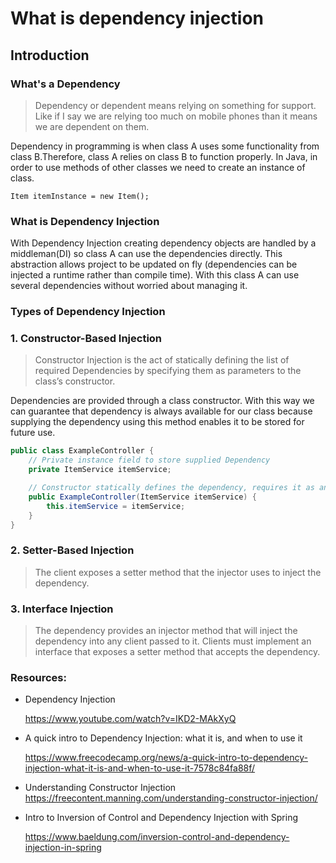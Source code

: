 # What is dependency injection

## Introduction

### What's a Dependency

> Dependency or dependent means relying on something for support. Like if I say we are relying too much on mobile phones than it means we are dependent on them.

Dependency in programming is when class A uses some functionality from class B.Therefore, class A relies on class B to
function properly. In Java, in order to use methods of other classes we need to create an instance of class.

`Item itemInstance = new Item();`

### What is Dependency Injection

With Dependency Injection creating dependency objects are handled by a middleman(DI) so class A can use the dependencies
directly. This abstraction allows project to be updated on fly (dependencies can be injected a runtime rather than
compile time). With this class A can use several dependencies without worried about managing it.

### Types of Dependency Injection

### 1. Constructor-Based Injection

> Constructor Injection is the act of statically defining the list of required Dependencies by specifying them as parameters to the class’s constructor.

Dependencies are provided through a class constructor. With this way we can guarantee that dependency is always
available for our class because supplying the dependency using this method enables it to be stored for future use.

```java
public class ExampleController {
    // Private instance field to store supplied Dependency
    private ItemService itemService;

    // Constructor statically defines the dependency, requires it as an argument then storing it in a private field for later use.
    public ExampleController(ItemService itemService) {
        this.itemService = itemService;
    }
}
```

### 2. Setter-Based Injection

> The client exposes a setter method that the injector uses to inject the dependency.

### 3. Interface Injection

> The dependency provides an injector method that will inject the dependency into any client passed to it. Clients must implement an interface that exposes a setter method that accepts the dependency.

### Resources:

- Dependency Injection

  https://www.youtube.com/watch?v=IKD2-MAkXyQ


- A quick intro to Dependency Injection: what it is, and when to use it

  https://www.freecodecamp.org/news/a-quick-intro-to-dependency-injection-what-it-is-and-when-to-use-it-7578c84fa88f/


- Understanding Constructor Injection
  https://freecontent.manning.com/understanding-constructor-injection/


- Intro to Inversion of Control and Dependency Injection with Spring

  https://www.baeldung.com/inversion-control-and-dependency-injection-in-spring